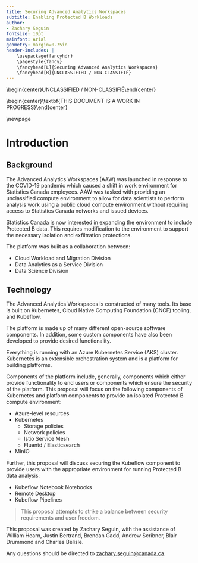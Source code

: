 ```yaml
---
title: Securing Advanced Analytics Workspaces
subtitle: Enabling Protected B Workloads
author:
- Zachary Seguin
fontsize: 10pt
mainfont: Arial
geometry: margin=0.75in
header-includes: |
    \usepackage{fancyhdr}
    \pagestyle{fancy}
    \fancyhead[L]{Securing Advanced Analytics Workspaces}
    \fancyhead[R]{UNCLASSIFIED / NON-CLASSIFIÉ}
---
```


\begin{center}UNCLASSIFIED / NON-CLASSIFIÉ\end{center}

\begin{center}\textbf{THIS DOCUMENT IS A WORK IN PROGRESS}\end{center}

\newpage

# Introduction

## Background

The Advanced Analytics Workspaces (AAW) was launched in response to the
COVID-19 pandemic which caused a shift in work environment for
Statistics Canada employees. AAW was tasked with providing an unclassified
compute environment to allow for data scientists to perform analysis
work using a public cloud compute environment without requiring access
to Statistics Canada networks and  issued devices.

Statistics Canada is now interested in expanding the environment to
include Protected B data. This requires modification to the environment
to support the necessary isolation and exfiltration protections.

The platform was built as a collaboration between:

- Cloud Workload and Migration Division
- Data Analytics as a Service Division
- Data Science Division

## Technology

The Advanced Analytics Workspaces is constructed of many tools. Its base is
built on Kubernetes, Cloud Native Computing Foundation (CNCF) tooling, and Kubeflow.

The platform is made up of many different open-source software components.
In addition, some custom components have also been developed to provide desired
functionality.

Everything is running with an Azure Kubernetes Service (AKS) cluster.
Kubernetes is an extensible orchestration system and is a platform for
building platforms.

Components of the platform include, generally, components which either
provide functionality to end users or components which ensure the
security of the platform. This proposal will focus on the following
components of Kubernetes and platform components to provide an isolated
Protected B compute environment:

- Azure-level resources
- Kubernetes
  - Storage policies
  - Network policies
  - Istio Service Mesh
  - Fluentd / Elasticsearch
- MinIO

Further, this proposal will discuss securing the Kubeflow component to provide
users with the appropriate environment for running Protected B data analysis:

- Kubeflow Notebook Notebooks
- Remote Desktop
- Kubeflow Pipelines

> This proposal attempts to strike a balance between security requirements
> and user freedom.

This proposal was created by Zachary Seguin, with the assistance of
William Hearn, Justin Bertrand, Brendan Gadd, Andrew Scribner, Blair Drummond and Charles Bélisle.

Any questions should be directed to [zachary.seguin@canada.ca](mailto:zachary.seguin@canada.ca).
